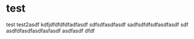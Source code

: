 # test
test
test2asdf
kdfjdfdfdfdfadfasdf
sdfsdfasdfasdf
sadfsdfdfsdfasdfasdf
sdf
asdfdfasdfasdfasfasdf
asdfasdf
dfdf
